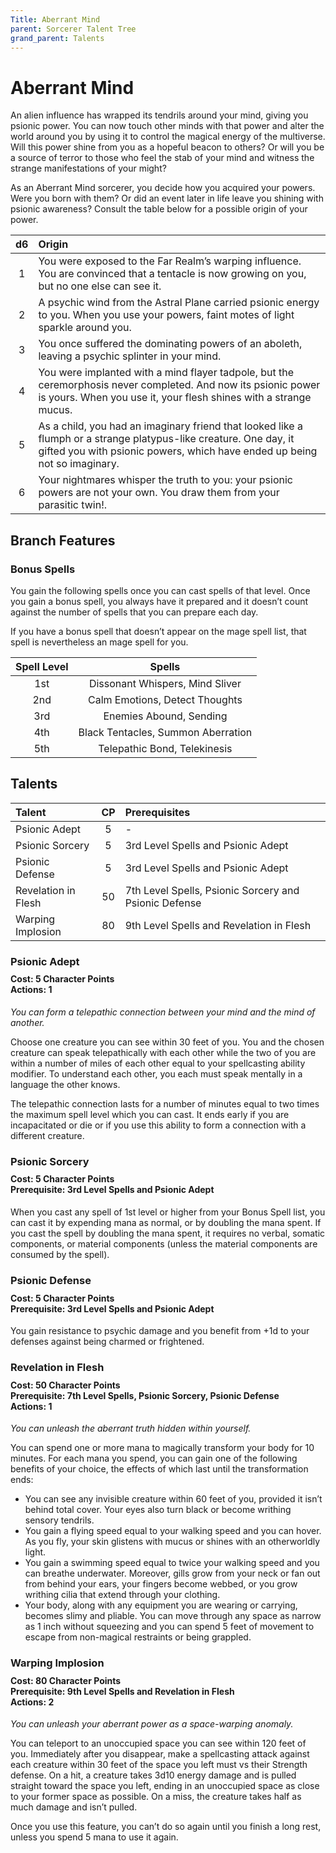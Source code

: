 ```yaml
---
Title: Aberrant Mind
parent: Sorcerer Talent Tree
grand_parent: Talents
---
```

 
# Aberrant Mind
An alien influence has wrapped its tendrils around your mind, giving you psionic power. You can now touch other minds with that power and alter the world around you by using it to control the magical energy of the multiverse. Will this power shine from you as a hopeful beacon to others? Or will you be a source of terror to those who feel the stab of your mind and witness the strange manifestations of your might?

As an Aberrant Mind sorcerer, you decide how you acquired your powers. Were you born with them? Or did an event later in life leave you shining with psionic awareness? Consult the table below for a possible origin of your power.

| d6 | Origin |
|:--:|:------|
| 1 | You were exposed to the Far Realm’s warping influence. You are convinced that a tentacle is now growing on you, but no one else can see it. |
| 2 | A psychic wind from the Astral Plane carried psionic energy to you. When you use your powers, faint motes of light sparkle around you. | 
| 3 | You once suffered the dominating powers of an aboleth, leaving a psychic splinter in your mind. |  
| 4 | You were implanted with a mind flayer tadpole, but the ceremorphosis never completed. And now its psionic power is yours. When you use it, your flesh shines with a strange mucus. | 
| 5 | As a child, you had an imaginary friend that looked like a flumph or a strange platypus-like creature. One day, it gifted you with psionic powers, which have ended up being not so imaginary.| 
| 6 | Your nightmares whisper the truth to you: your psionic powers are not your own. You draw them from your parasitic twin!.| 

## Branch Features

### Bonus Spells
You gain the following spells once you can cast spells of that level. Once you gain a bonus spell, you always have it prepared and it doesn’t count against the number of spells that you can prepare each day.
 
If you have a bonus spell that doesn’t appear on the mage spell list, that spell is nevertheless an mage spell for you.
 
| Spell Level | Spells |
|:-----------:|:------:|
| 1st | Dissonant Whispers, Mind Sliver|
| 2nd | Calm Emotions, Detect Thoughts | 
| 3rd | Enemies Abound, Sending | 
| 4th | Black Tentacles, Summon Aberration | 
| 5th | Telepathic Bond, Telekinesis | 

## Talents
 
| Talent | CP | Prerequisites |
|:-------|:--:|:--------------|
| Psionic Adept       | 5  | - |  
| Psionic Sorcery     | 5  | 3rd Level Spells and Psionic Adept |  
| Psionic Defense     | 5  | 3rd Level Spells and Psionic Adept |  
| Revelation in Flesh | 50 | 7th Level Spells, Psionic Sorcery and Psionic Defense |  
| Warping Implosion   | 80 | 9th Level Spells and Revelation in Flesh |  

### Psionic Adept
<div style="margin-top:-10px;"></div>
 
#### **Cost:** 5 Character Points<br>**Actions:** 1
*You can form a telepathic connection between your mind and the mind of another.*

Choose one creature you can see within 30 feet of you. You and the chosen creature can speak telepathically with each other while the two of you are within a number of miles of each other equal to your spellcasting ability modifier. To understand each other, you each must speak mentally in a language the other knows.

The telepathic connection lasts for a number of minutes equal to two times the maximum spell level which you can cast. It ends early if you are incapacitated or die or if you use this ability to form a connection with a different creature.

### Psionic Sorcery
 
<div style="margin-top:-10px;"></div>
 
#### **Cost:** 5 Character Points<br>**Prerequisite:** 3rd Level Spells and Psionic Adept
When you cast any spell of 1st level or higher from your Bonus Spell list, you can cast it by expending mana as normal, or by doubling the mana spent. If you cast the spell by doubling the mana spent, it requires no verbal, somatic components, or material components (unless the material components are consumed by the spell).

### Psionic Defense
 
<div style="margin-top:-10px;"></div>
 
#### **Cost:** 5 Character Points<br>**Prerequisite:** 3rd Level Spells and Psionic Adept
You gain resistance to psychic damage and you benefit from +1d to your defenses against being charmed or frightened.

### Revelation in Flesh
 
<div style="margin-top:-10px;"></div>
 
#### **Cost:** 50 Character Points<br>**Prerequisite:** 7th Level Spells, Psionic Sorcery, Psionic Defense<br>**Actions:** 1
*You can unleash the aberrant truth hidden within yourself.* 

You can spend one or more mana to magically transform your body for 10 minutes. For each mana you spend, you can gain one of the following benefits of your choice, the effects of which last until the transformation ends:

* You can see any invisible creature within 60 feet of you, provided it isn’t behind total cover. Your eyes also turn black or become writhing sensory tendrils.
* You gain a flying speed equal to your walking speed and you can hover. As you fly, your skin glistens with mucus or shines with an otherworldly light.
* You gain a swimming speed equal to twice your walking speed and you can breathe underwater. Moreover, gills grow from your neck or fan out from behind your ears, your fingers become webbed, or you grow writhing cilia that extend through your clothing.
* Your body, along with any equipment you are wearing or carrying, becomes slimy and pliable. You can move through any space as narrow as 1 inch without squeezing and you can spend 5 feet of movement to escape from non-magical restraints or being grappled.

### Warping Implosion
 
<div style="margin-top:-10px;"></div>
 
#### **Cost:** 80 Character Points<br>**Prerequisite:** 9th Level Spells and Revelation in Flesh<br>**Actions:** 2
*You can unleash your aberrant power as a space-warping anomaly.* 

You can teleport to an unoccupied space you can see within 120 feet of you. Immediately after you disappear, make a spellcasting attack against each creature within 30 feet of the space you left must vs their Strength defense. On a hit, a creature takes 3d10 energy damage and is pulled straight toward the space you left, ending in an unoccupied space as close to your former space as possible. On a miss, the creature takes half as much damage and isn’t pulled.

Once you use this feature, you can’t do so again until you finish a long rest, unless you spend 5 mana to use it again.
